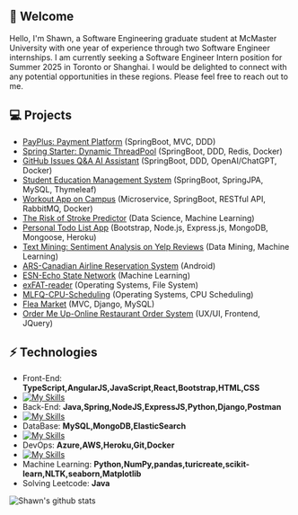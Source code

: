 <h2> 🤖 Welcome</h2>

Hello, I'm Shawn, a Software Engineering graduate student at McMaster University with one year of experience through two Software Engineer internships. I am currently seeking a Software Engineer Intern position for Summer 2025 in Toronto or Shanghai. I would be delighted to connect with any potential opportunities in these regions. Please feel free to reach out to me.

## 💻 Projects
* [PayPlus: Payment Platform](https://github.com/Makiato1999/PayPlus) (SpringBoot, MVC, DDD)
* [Spring Starter: Dynamic ThreadPool](https://github.com/Makiato1999/Dynamic-ThreadPool) (SpringBoot, DDD, Redis, Docker)
* [GitHub Issues Q&A AI Assistant](https://github.com/Makiato1999/ChatBot-api) (SpringBoot, DDD, OpenAI/ChatGPT, Docker)
* [Student Education Management System](https://github.com/Makiato1999/EduManageSystem) (SpringBoot, SpringJPA, MySQL, Thymeleaf)
* [Workout App on Campus](https://github.com/Makiato1999/MacRun-MicroService) (Microservice, SpringBoot, RESTful API, RabbitMQ, Docker)
* [The Risk of Stroke Predictor](https://github.com/Makiato1999/StrokePredict-DataScience) (Data Science, Machine Learning)
* [Personal Todo List App](https://github.com/Makiato1999/Todo-List-Warehouse) (Bootstrap, Node.js, Express.js, MongoDB, Mongoose, Heroku) 
* [Text Mining: Sentiment Analysis on Yelp Reviews](https://github.com/Makiato1999/COMP4710_Yelp) (Data Mining, Machine Learning)
* [ARS-Canadian Airline Reservation System](https://github.com/Makiato1999/ARS) (Android)
* [ESN-Echo State Network](https://github.com/Makiato1999/ESN-echo-state-network) (Machine Learning)
* [exFAT-reader](https://github.com/Makiato1999/exFAT-reader) (Operating Systems, File System)
* [MLFQ-CPU-Scheduling](https://github.com/Makiato1999/MLFQ-CPU-Scheduling) (Operating Systems, CPU Scheduling)
* [Flea Market](https://github.com/Makiato1999/FleaMarket) (MVC, Django, MySQL)
* [Order Me Up-Online Restaurant Order System](https://github.com/Makiato1999/COMP3020-Group24) (UX/UI, Frontend, JQuery)

## ⚡ Technologies 
- Front-End: **TypeScript,AngularJS,JavaScript,React,Bootstrap,HTML,CSS**
- [![My Skills](https://skillicons.dev/icons?i=ts,angular,js,react,bootstrap,html,css)](https://skillicons.dev)
- Back-End: **Java,Spring,NodeJS,ExpressJS,Python,Django,Postman**
- [![My Skills](https://skillicons.dev/icons?i=java,spring,nodejs,express,py,django,postman)](https://skillicons.dev)
- DataBase: **MySQL,MongoDB,ElasticSearch**
- [![My Skills](https://skillicons.dev/icons?i=mysql,mongodb,elasticsearch)](https://skillicons.dev)
- DevOps: **Azure,AWS,Heroku,Git,Docker**
- [![My Skills](https://skillicons.dev/icons?i=azure,aws,heroku,git,docker)](https://skillicons.dev)
- Machine Learning: **Python,NumPy,pandas,turicreate,scikit-learn,NLTK,seaborn,Matplotlib**
- Solving Leetcode: **Java**

![Shawn's github stats](https://github-readme-stats-git-masterrstaa-rickstaa.vercel.app/api?username=Makiato1999&hide=["issues"]&show_icons=true)
